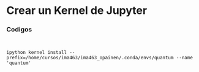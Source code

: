 # Crear un Kernel de Jupyter 

 ### Codigos

```


```




```
ipython kernel install --prefix=/home/cursos/ima463/ima463_opainen/.conda/envs/quantum --name 'quantum'
```
